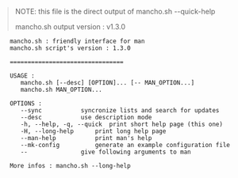 > NOTE: this file is the direct output of mancho.sh --quick-help
>
> mancho.sh output version : v1.3.0

        mancho.sh : friendly interface for man
        mancho.sh script's version : 1.3.0
        
        ================================
        
        USAGE :
           mancho.sh [--desc] [OPTION]... [-- MAN_OPTION...]
           mancho.sh MAN_OPTION...
        
        OPTIONS :
           --sync			syncronize lists and search for updates
           --desc			use description mode
           -h, --help, -q, --quick	print short help page (this one)
           -H, --long-help		print long help page
           --man-help			print man's help
           --mk-config			generate an example configuration file
           --				give following arguments to man
        
        More infos : mancho.sh --long-help
        
